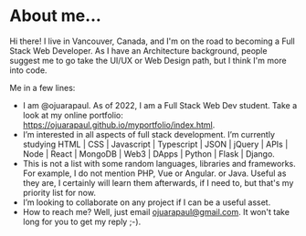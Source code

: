 # About me...

Hi there! I live in Vancouver, Canada, and I'm on the road to becoming a Full Stack Web Developer.
As I have an Architecture background, people suggest me to go take the UI/UX or Web Design path, but I think I'm more into code.

Me in a few lines:

- I am @ojuarapaul. As of 2022, I am a Full Stack Web Dev student. Take a look at my online portfolio: https://ojuarapaul.github.io/myportfolio/index.html.
- I’m interested in all aspects of full stack development.
I’m currently studying HTML | CSS | Javascript | Typescript | JSON | jQuery | APIs | Node | React | MongoDB | Web3 | DApps | Python | Flask | Django. 
- This is not a list with some random languages, libraries and frameworks. For example, I do not mention PHP, Vue or Angular. or Java. Useful as they are, I certainly will learn them afterwards, if I need to, but that's my priority list for now.
- I’m looking to collaborate on any project if I can be a useful asset.
- How to reach me? Well, just email ojuarapaul@gmail.com. It won't take long for you to get my reply ;-).


<!---
ojuarapaul/ojuarapaul is a ✨ special ✨ repository because its `README.md` (this file) appears on your GitHub profile.
You can click the Preview link to take a look at your changes.
--->
